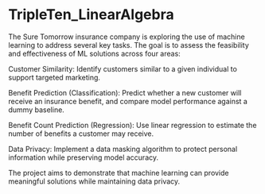 # TripleTen_LinearAlgebra

The Sure Tomorrow insurance company is exploring the use of machine learning to address several key tasks. The goal is to assess the feasibility and effectiveness of ML solutions across four areas:

Customer Similarity: Identify customers similar to a given individual to support targeted marketing.

Benefit Prediction (Classification): Predict whether a new customer will receive an insurance benefit, and compare model performance against a dummy baseline.

Benefit Count Prediction (Regression): Use linear regression to estimate the number of benefits a customer may receive.

Data Privacy: Implement a data masking algorithm to protect personal information while preserving model accuracy.

The project aims to demonstrate that machine learning can provide meaningful solutions while maintaining data privacy.
